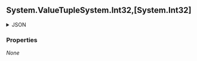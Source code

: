 
<h2 id="tocS_System.ValueTupleSystem.Int32,[System.Int32]">System.ValueTupleSystem.Int32,[System.Int32]</h2>

<a id="schemasystem.valuetuplesystem.int32,[system.int32]"></a>
<a id="schema_System.ValueTupleSystem.Int32,[System.Int32]"></a>
<a id="tocSsystem.valuetuplesystem.int32,[system.int32]"></a>
<a id="tocssystem.valuetuplesystem.int32,[system.int32]"></a>

<details><summary>JSON</summary>


```json
{}

```


</details>

### Properties

*None*


